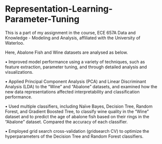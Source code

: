 # Representation-Learning-Parameter-Tuning

This is a part of my assignment in the course, ECE 657A Data and Knowledge - Modeling and Analysis, affiliated with the University of Waterloo.

Here, Abalone Fish and Wine datasets are analysed as below.

•	Improved model performance using a variety of techniques, such as feature extraction, parameter tuning, and through detailed analysis and visualizations.

•	Applied Principal Component Analysis (PCA) and Linear Discriminant Analysis (LDA) to the “Wine” and “Abalone” datasets, and examined how the new data representations affected 
  interpretability and classification performance.
  
•	Used multiple classifiers, including Naïve Bayes, Decision Tree, Random Forest, and Gradient Boosted Tree, to classify wine quality in the “Wine” dataset and to predict the age 
  of abalone fish based on their rings in the “Abalone” dataset. Compared the accuracy of each classifier.
  
•	Employed grid search cross-validation (gridsearch CV) to optimize the hyperparameters of the Decision Tree and Random Forest classifiers.

